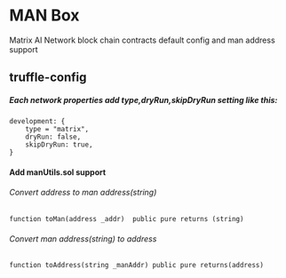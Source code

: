 # MAN Box

Matrix AI Network block chain contracts default config and man address support
## truffle-config
##### Each network properties add type,dryRun,skipDryRun setting like this:
    development: {
        type = "matrix",
        dryRun: false,
        skipDryRun: true,
    }
#### Add manUtils.sol support
###### Convert address to man address(string)
    function toMan(address _addr)  public pure returns (string)
###### Convert man address(string) to address
    function toAddress(string _manAddr) public pure returns(address)
